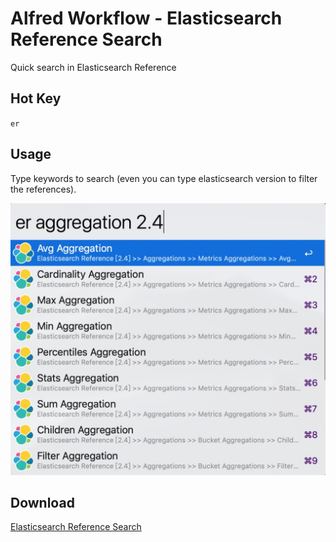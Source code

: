 # Alfred Workflow - Elasticsearch Reference Search
Quick search in Elasticsearch Reference

## Hot Key

`er`

## Usage

Type keywords to search (even you can type elasticsearch version to filter the references).

![Screen Shot](https://raw.githubusercontent.com/Thare-Lam/alfred-elasticsearch-reference-search/master/screenshot.jpg)

## Download

[Elasticsearch Reference Search](https://github.com/Thare-Lam/alfred-elasticsearch-reference-search/releases)